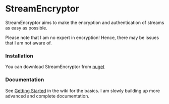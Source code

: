 # StreamEncryptor
StreamEncryptor aims to make the encryption and authentication of streams as easy as possible.

Please note that I am no expert in encryption! Hence, there may be issues that I am not aware of.

### Installation
You can download StreamEncryptor from [nuget](https://www.nuget.org/packages/StreamEncryptor/)

### Documentation
See [Getting Started](https://github.com/carlst99/StreamEncryptor/wiki/Getting-Started) in the wiki for the basics. I am slowly building up more advanced and complete documentation.
